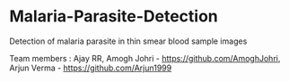 # Malaria-Parasite-Detection
Detection of malaria parasite in thin smear blood sample images

Team members : 
Ajay RR,
Amogh Johri - https://github.com/AmoghJohri,
Arjun Verma - https://github.com/Arjun1999
